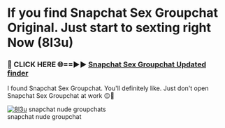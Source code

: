 # If you find Snapchat Sex Groupchat Original. Just start to sexting right Now (8l3u)

<h3>🔴 CLICK HERE 🌐==►► <a href="https://tinyurl.com/mtbk5fxa" rel="nofollow">Snapchat Sex Groupchat Updated finder</a></h3>

I found Snapchat Sex Groupchat. You'll definitely like. Just don't open Snapchat Sex Groupchat at work 😉💬

[![8l3u](https://i.imgur.com/Q8WKrnY.jpeg)](https://tinyurl.com/mtbk5fxa)
snapchat nude groupchats<br>
snapchat nude groupchat